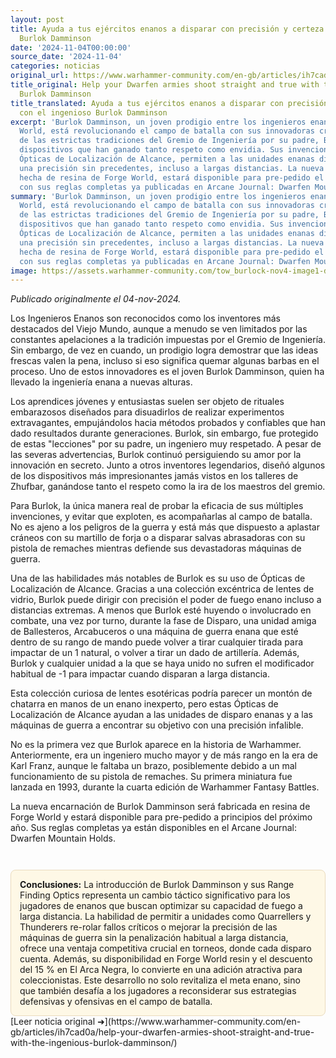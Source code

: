 ```yaml
---
layout: post
title: Ayuda a tus ejércitos enanos a disparar con precisión y certeza con el ingenioso
  Burlok Damminson
date: '2024-11-04T00:00:00'
source_date: '2024-11-04'
categories: noticias
original_url: https://www.warhammer-community.com/en-gb/articles/ih7cad0a/help-your-dwarfen-armies-shoot-straight-and-true-with-the-ingenious-burlok-damminson/
title_original: Help your Dwarfen armies shoot straight and true with the ingenious
  Burlok Damminson
title_translated: Ayuda a tus ejércitos enanos a disparar con precisión y certeza
  con el ingenioso Burlok Damminson
excerpt: 'Burlok Damminson, un joven prodigio entre los ingenieros enanos del Old
  World, está revolucionando el campo de batalla con sus innovadoras creaciones. Protegido
  de las estrictas tradiciones del Gremio de Ingeniería por su padre, Burlok ha desarrollado
  dispositivos que han ganado tanto respeto como envidia. Sus invenciones, como las
  Ópticas de Localización de Alcance, permiten a las unidades enanas disparar con
  una precisión sin precedentes, incluso a largas distancias. La nueva figura de Burlok,
  hecha de resina de Forge World, estará disponible para pre-pedido el próximo año,
  con sus reglas completas ya publicadas en Arcane Journal: Dwarfen Mountain Holds.'
summary: 'Burlok Damminson, un joven prodigio entre los ingenieros enanos del Old
  World, está revolucionando el campo de batalla con sus innovadoras creaciones. Protegido
  de las estrictas tradiciones del Gremio de Ingeniería por su padre, Burlok ha desarrollado
  dispositivos que han ganado tanto respeto como envidia. Sus invenciones, como las
  Ópticas de Localización de Alcance, permiten a las unidades enanas disparar con
  una precisión sin precedentes, incluso a largas distancias. La nueva figura de Burlok,
  hecha de resina de Forge World, estará disponible para pre-pedido el próximo año,
  con sus reglas completas ya publicadas en Arcane Journal: Dwarfen Mountain Holds.'
image: https://assets.warhammer-community.com/tow_burlock-nov4-image1-do9gnun6g8.jpg
---
```


*Publicado originalmente el 04-nov-2024.*


Los Ingenieros Enanos son reconocidos como los inventores más destacados del Viejo Mundo, aunque a menudo se ven limitados por las constantes apelaciones a la tradición impuestas por el Gremio de Ingeniería. Sin embargo, de vez en cuando, un prodigio logra demostrar que las ideas frescas valen la pena, incluso si eso significa quemar algunas barbas en el proceso. Uno de estos innovadores es el joven Burlok Damminson, quien ha llevado la ingeniería enana a nuevas alturas.

Los aprendices jóvenes y entusiastas suelen ser objeto de rituales embarazosos diseñados para disuadirlos de realizar experimentos extravagantes, empujándolos hacia métodos probados y confiables que han dado resultados durante generaciones. Burlok, sin embargo, fue protegido de estas "lecciones" por su padre, un ingeniero muy respetado. A pesar de las severas advertencias, Burlok continuó persiguiendo su amor por la innovación en secreto. Junto a otros inventores legendarios, diseñó algunos de los dispositivos más impresionantes jamás vistos en los talleres de Zhufbar, ganándose tanto el respeto como la ira de los maestros del gremio.

Para Burlok, la única manera real de probar la eficacia de sus múltiples invenciones, y evitar que exploten, es acompañarlas al campo de batalla. No es ajeno a los peligros de la guerra y está más que dispuesto a aplastar cráneos con su martillo de forja o a disparar salvas abrasadoras con su pistola de remaches mientras defiende sus devastadoras máquinas de guerra.

Una de las habilidades más notables de Burlok es su uso de Ópticas de Localización de Alcance. Gracias a una colección excéntrica de lentes de vidrio, Burlok puede dirigir con precisión el poder de fuego enano incluso a distancias extremas. A menos que Burlok esté huyendo o involucrado en combate, una vez por turno, durante la fase de Disparo, una unidad amiga de Ballesteros, Arcabuceros o una máquina de guerra enana que esté dentro de su rango de mando puede volver a tirar cualquier tirada para impactar de un 1 natural, o volver a tirar un dado de artillería. Además, Burlok y cualquier unidad a la que se haya unido no sufren el modificador habitual de -1 para impactar cuando disparan a larga distancia.

Esta colección curiosa de lentes esotéricas podría parecer un montón de chatarra en manos de un enano inexperto, pero estas Ópticas de Localización de Alcance ayudan a las unidades de disparo enanas y a las máquinas de guerra a encontrar su objetivo con una precisión infalible.

No es la primera vez que Burlok aparece en la historia de Warhammer. Anteriormente, era un ingeniero mucho mayor y de más rango en la era de Karl Franz, aunque le faltaba un brazo, posiblemente debido a un mal funcionamiento de su pistola de remaches. Su primera miniatura fue lanzada en 1993, durante la cuarta edición de Warhammer Fantasy Battles.

La nueva encarnación de Burlok Damminson será fabricada en resina de Forge World y estará disponible para pre-pedido a principios del próximo año. Sus reglas completas ya están disponibles en el Arcane Journal: Dwarfen Mountain Holds.

<div style="margin-top:3em;padding:1em;background:#fef8e6;border:1px solid #eadbbd;border-radius:8px;">
<strong>Conclusiones:</strong> La introducción de Burlok Damminson y sus Range Finding Optics representa un cambio táctico significativo para los jugadores de enanos que buscan optimizar su capacidad de fuego a larga distancia. La habilidad de permitir a unidades como Quarrellers y Thunderers re-rolar fallos críticos o mejorar la precisión de las máquinas de guerra sin la penalización habitual a larga distancia, ofrece una ventaja competitiva crucial en torneos, donde cada disparo cuenta. Además, su disponibilidad en Forge World resin y el descuento del 15 % en El Arca Negra, lo convierte en una adición atractiva para coleccionistas. Este desarrollo no solo revitaliza el meta enano, sino que también desafía a los jugadores a reconsiderar sus estrategias defensivas y ofensivas en el campo de batalla.
</div>
[Leer noticia original ➜](https://www.warhammer-community.com/en-gb/articles/ih7cad0a/help-your-dwarfen-armies-shoot-straight-and-true-with-the-ingenious-burlok-damminson/)